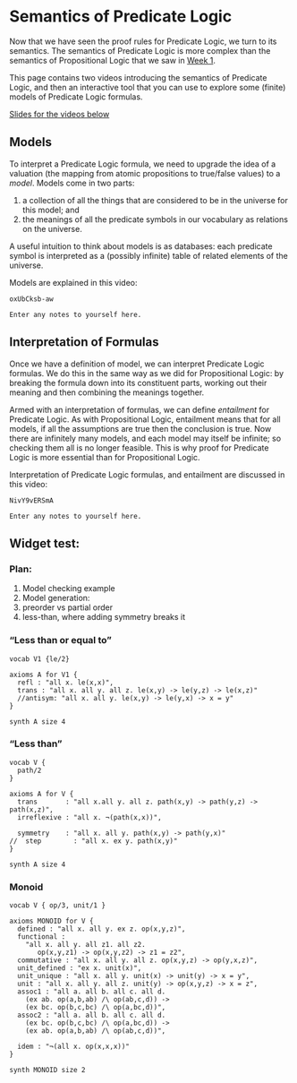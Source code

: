 # Semantics of Predicate Logic

Now that we have seen the proof rules for Predicate Logic, we turn to its semantics. The semantics of Predicate Logic is more complex than the semantics of Propositional Logic that we saw in [Week 1](prop-logic-semantics.html).

This page contains two videos introducing the semantics of Predicate Logic, and then an interactive tool that you can use to explore some (finite) models of Predicate Logic formulas.

[Slides for the videos below](week08-slides.pdf)

## Models

To interpret a Predicate Logic formula, we need to upgrade the idea of a valuation (the mapping from atomic propositions to true/false values) to a *model*. Models come in two parts:

1. a collection of all the things that are considered to be in the universe for this model; and
2. the meanings of all the predicate symbols in our vocabulary as relations on the universe.

A useful intuition to think about models is as databases: each predicate symbol is interpreted as a (possibly infinite) table of related elements of the universe.

Models are explained in this video:

```youtube
oxUbCksb-aw
```

```textbox {id=pred-semantics-note1}
Enter any notes to yourself here.
```

## Interpretation of Formulas

Once we have a definition of model, we can interpret Predicate Logic formulas. We do this in the same way as we did for Propositional Logic: by breaking the formula down into its constituent parts, working out their meaning and then combining the meanings together.

Armed with an interpretation of formulas, we can define *entailment* for Predicate Logic. As with Propositional Logic, entailment means that for all models, if all the assumptions are true then the conclusion is true. Now there are infinitely many models, and each model may itself be infinite; so checking them all is no longer feasible. This is why proof for Predicate Logic is more essential than for Propositional Logic.

Interpretation of Predicate Logic formulas, and entailment are discussed in this video:

```youtube
NivY9vERSmA
```

```textbox {id=pred-semantics-note2}
Enter any notes to yourself here.
```

## Widget test:

### Plan:

1. Model checking example
2. Model generation:
3. preorder vs partial order
4. less-than, where adding symmetry breaks it

### “Less than or equal to”

```model-checker
vocab V1 {le/2}

axioms A for V1 {
  refl : "all x. le(x,x)",
  trans : "all x. all y. all z. le(x,y) -> le(y,z) -> le(x,z)"
  //antisym: "all x. all y. le(x,y) -> le(y,x) -> x = y"
}

synth A size 4
```

### “Less than”

```model-checker
vocab V {
  path/2
}

axioms A for V {
  trans       : "all x.all y. all z. path(x,y) -> path(y,z) -> path(x,z)",
  irreflexive : "all x. ¬(path(x,x))",

  symmetry    : "all x. all y. path(x,y) -> path(y,x)"
//  step        : "all x. ex y. path(x,y)"
}

synth A size 4
```

### Monoid

```model-checker
vocab V { op/3, unit/1 }

axioms MONOID for V {
  defined : "all x. all y. ex z. op(x,y,z)",
  functional :
    "all x. all y. all z1. all z2.
       op(x,y,z1) -> op(x,y,z2) -> z1 = z2",
  commutative : "all x. all y. all z. op(x,y,z) -> op(y,x,z)",
  unit_defined : "ex x. unit(x)",
  unit_unique : "all x. all y. unit(x) -> unit(y) -> x = y",
  unit : "all x. all y. all z. unit(y) -> op(x,y,z) -> x = z",
  assoc1 : "all a. all b. all c. all d.
    (ex ab. op(a,b,ab) /\ op(ab,c,d)) ->
    (ex bc. op(b,c,bc) /\ op(a,bc,d))",
  assoc2 : "all a. all b. all c. all d.
    (ex bc. op(b,c,bc) /\ op(a,bc,d)) ->
    (ex ab. op(a,b,ab) /\ op(ab,c,d))",

  idem : "¬(all x. op(x,x,x))"
}

synth MONOID size 2
```
